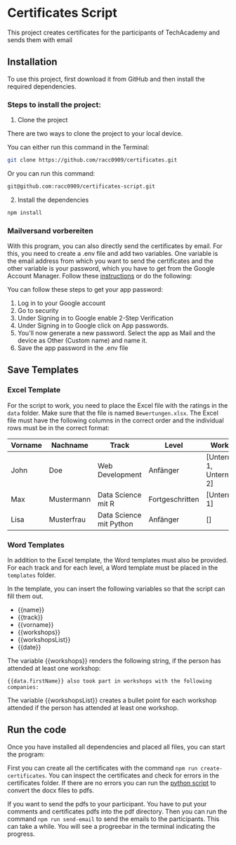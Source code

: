 # Certificates Script

This project creates certificates for the participants of TechAcademy and sends them with email

## Installation

To use this project, first download it from GitHub and then install the required dependencies.

### Steps to install the project:

1. Clone the project

There are two ways to clone the project to your local device.

You can either run this command in the Terminal:

```bash
git clone https://github.com/racc0909/certificates.git
```

Or you can run this command:

```bash
git@github.com:racc0909/certificates-script.git
```

2. Install the dependencies

```bash
npm install
```

### Mailversand vorbereiten

With this program, you can also directly send the certificates by email. For this, you need to create a .env file and add two variables. One variable is the email address from which you want to send the certificates and the other variable is your password, which you have to get from the Google Account Manager. Follow these [instructions](https://support.google.com/accounts/answer/185833) or do the following:

You can follow these steps to get your app password:

1. Log in to your Google account
2. Go to security
3. Under Signing in to Google enable 2-Step Verification
4. Under Signing in to Google click on App passwords.
5. You'll now generate a new password. Select the app as Mail and the device as Other (Custom name) and name it.
6. Save the app password in the .env file

## Save Templates

### Excel Template

For the script to work, you need to place the Excel file with the ratings in the `data` folder. Make sure that the file is named `Bewertungen.xlsx`. The Excel file must have the following columns in the correct order and the individual rows must be in the correct format:

| Vorname | Nachname   | Track                   | Level           | Workshops                      | Email             | Kommentar              |
| ------- | ---------- | ----------------------- | --------------- | ------------------------------ | ----------------- | ---------------------- |
| John    | Doe        | Web Development         | Anfänger        | [Unternehmen 1, Unternehmen 2] | email@adresse.com | Hallo Lieber, ...      |
| Max     | Mustermann | Data Science mit R      | Fortgeschritten | [Unternehmen 1]                | email@adresse.com | Sehr gutes Projekt ... |
| Lisa    | Musterfrau | Data Science mit Python | Anfänger        | []                             | email@adresse.com | ...                    |

### Word Templates

In addition to the Excel template, the Word templates must also be provided. For each track and for each level, a Word template must be placed in the `templates` folder.

In the template, you can insert the following variables so that the script can fill them out.

-   {{name}}
-   {{track}}
-   {{vorname}}
-   {{workshops}}
-   {{workshopsList}}
-   {{date}}

The variable {{workshops}} renders the following string, if the person has attended at least one workshop:

`{{data.firstName}} also took part in workshops with the following companies:`

The variable {{workshopsList}} creates a bullet point for each workshop attended if the person has attended at least one workshop.

## Run the code

Once you have installed all dependencies and placed all files, you can start the program:

First you can create all the certificates with the command `npm run create-certificates`. You can inspect the certificates and check for errors in the certificates folder. If there are no errors you can run the [python script]() to convert the docx files to pdfs.

If you want to send the pdfs to your participant. You have to put your comments and certificates pdfs into the pdf directory. Then you can run the command `npm run send-email` to send the emails to the participants. This can take a while. You will see a progreebar in the terminal indicating the progress.
